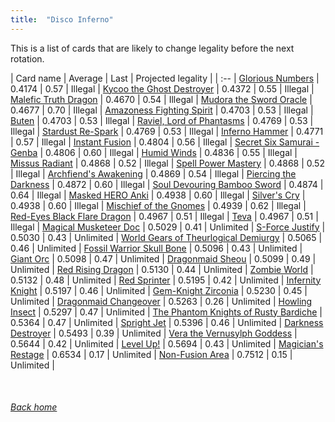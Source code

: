 ```yaml
---
title:  "Disco Inferno"
---
```


This is a list of cards that are likely to change legality before the next rotation.

| Card name | Average | Last | Projected legality |
| :-- |
[Glorious Numbers](https://db.ygoprodeck.com/card/?search=Glorious%20Numbers) | 0.4174 | 0.57 | Illegal |
[Kycoo the Ghost Destroyer](https://db.ygoprodeck.com/card/?search=Kycoo%20the%20Ghost%20Destroyer) | 0.4372 | 0.55 | Illegal |
[Malefic Truth Dragon](https://db.ygoprodeck.com/card/?search=Malefic%20Truth%20Dragon) | 0.4670 | 0.54 | Illegal |
[Mudora the Sword Oracle](https://db.ygoprodeck.com/card/?search=Mudora%20the%20Sword%20Oracle) | 0.4677 | 0.70 | Illegal |
[Amazoness Fighting Spirit](https://db.ygoprodeck.com/card/?search=Amazoness%20Fighting%20Spirit) | 0.4703 | 0.53 | Illegal |
[Buten](https://db.ygoprodeck.com/card/?search=Buten) | 0.4703 | 0.53 | Illegal |
[Raviel, Lord of Phantasms](https://db.ygoprodeck.com/card/?search=Raviel,%20Lord%20of%20Phantasms) | 0.4769 | 0.53 | Illegal |
[Stardust Re-Spark](https://db.ygoprodeck.com/card/?search=Stardust%20Re-Spark) | 0.4769 | 0.53 | Illegal |
[Inferno Hammer](https://db.ygoprodeck.com/card/?search=Inferno%20Hammer) | 0.4771 | 0.57 | Illegal |
[Instant Fusion](https://db.ygoprodeck.com/card/?search=Instant%20Fusion) | 0.4804 | 0.56 | Illegal |
[Secret Six Samurai - Genba](https://db.ygoprodeck.com/card/?search=Secret%20Six%20Samurai%20-%20Genba) | 0.4806 | 0.60 | Illegal |
[Humid Winds](https://db.ygoprodeck.com/card/?search=Humid%20Winds) | 0.4836 | 0.55 | Illegal |
[Missus Radiant](https://db.ygoprodeck.com/card/?search=Missus%20Radiant) | 0.4868 | 0.52 | Illegal |
[Spell Power Mastery](https://db.ygoprodeck.com/card/?search=Spell%20Power%20Mastery) | 0.4868 | 0.52 | Illegal |
[Archfiend's Awakening](https://db.ygoprodeck.com/card/?search=Archfiend's%20Awakening) | 0.4869 | 0.54 | Illegal |
[Piercing the Darkness](https://db.ygoprodeck.com/card/?search=Piercing%20the%20Darkness) | 0.4872 | 0.60 | Illegal |
[Soul Devouring Bamboo Sword](https://db.ygoprodeck.com/card/?search=Soul%20Devouring%20Bamboo%20Sword) | 0.4874 | 0.64 | Illegal |
[Masked HERO Anki](https://db.ygoprodeck.com/card/?search=Masked%20HERO%20Anki) | 0.4938 | 0.60 | Illegal |
[Silver's Cry](https://db.ygoprodeck.com/card/?search=Silver's%20Cry) | 0.4938 | 0.60 | Illegal |
[Mischief of the Gnomes](https://db.ygoprodeck.com/card/?search=Mischief%20of%20the%20Gnomes) | 0.4939 | 0.62 | Illegal |
[Red-Eyes Black Flare Dragon](https://db.ygoprodeck.com/card/?search=Red-Eyes%20Black%20Flare%20Dragon) | 0.4967 | 0.51 | Illegal |
[Teva](https://db.ygoprodeck.com/card/?search=Teva) | 0.4967 | 0.51 | Illegal |
[Magical Musketeer Doc](https://db.ygoprodeck.com/card/?search=Magical%20Musketeer%20Doc) | 0.5029 | 0.41 | Unlimited |
[S-Force Justify](https://db.ygoprodeck.com/card/?search=S-Force%20Justify) | 0.5030 | 0.43 | Unlimited |
[World Gears of Theurlogical Demiurgy](https://db.ygoprodeck.com/card/?search=World%20Gears%20of%20Theurlogical%20Demiurgy) | 0.5065 | 0.46 | Unlimited |
[Fossil Warrior Skull Bone](https://db.ygoprodeck.com/card/?search=Fossil%20Warrior%20Skull%20Bone) | 0.5096 | 0.43 | Unlimited |
[Giant Orc](https://db.ygoprodeck.com/card/?search=Giant%20Orc) | 0.5098 | 0.47 | Unlimited |
[Dragonmaid Sheou](https://db.ygoprodeck.com/card/?search=Dragonmaid%20Sheou) | 0.5099 | 0.49 | Unlimited |
[Red Rising Dragon](https://db.ygoprodeck.com/card/?search=Red%20Rising%20Dragon) | 0.5130 | 0.44 | Unlimited |
[Zombie World](https://db.ygoprodeck.com/card/?search=Zombie%20World) | 0.5132 | 0.48 | Unlimited |
[Red Sprinter](https://db.ygoprodeck.com/card/?search=Red%20Sprinter) | 0.5195 | 0.42 | Unlimited |
[Infernity Knight](https://db.ygoprodeck.com/card/?search=Infernity%20Knight) | 0.5197 | 0.46 | Unlimited |
[Gem-Knight Zirconia](https://db.ygoprodeck.com/card/?search=Gem-Knight%20Zirconia) | 0.5230 | 0.45 | Unlimited |
[Dragonmaid Changeover](https://db.ygoprodeck.com/card/?search=Dragonmaid%20Changeover) | 0.5263 | 0.26 | Unlimited |
[Howling Insect](https://db.ygoprodeck.com/card/?search=Howling%20Insect) | 0.5297 | 0.47 | Unlimited |
[The Phantom Knights of Rusty Bardiche](https://db.ygoprodeck.com/card/?search=The%20Phantom%20Knights%20of%20Rusty%20Bardiche) | 0.5364 | 0.47 | Unlimited |
[Spright Jet](https://db.ygoprodeck.com/card/?search=Spright%20Jet) | 0.5396 | 0.46 | Unlimited |
[Darkness Destroyer](https://db.ygoprodeck.com/card/?search=Darkness%20Destroyer) | 0.5493 | 0.39 | Unlimited |
[Vera the Vernusylph Goddess](https://db.ygoprodeck.com/card/?search=Vera%20the%20Vernusylph%20Goddess) | 0.5644 | 0.42 | Unlimited |
[Level Up!](https://db.ygoprodeck.com/card/?search=Level%20Up!) | 0.5694 | 0.43 | Unlimited |
[Magician's Restage](https://db.ygoprodeck.com/card/?search=Magician's%20Restage) | 0.6534 | 0.17 | Unlimited |
[Non-Fusion Area](https://db.ygoprodeck.com/card/?search=Non-Fusion%20Area) | 0.7512 | 0.15 | Unlimited |

<br>

###### [Back home](index)